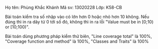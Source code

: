 ﻿Họ tên: Phùng Khắc Khánh
Mã sv: 13020228
Lớp: K58-CB


Bài toán kiểm tra số nhập vào có lớn hơn 0 hoặc nhỏ hơn 10 không.
Nếu đúng thì in ra dãy từ 0 tới số đó, không thì in ra lỗi "Value must be in [0;10) or [10;100)".

Bài toán dùng phương pháp kiểm thử biên, "Line coverage total" là 100%, "Coverage function and method" là 100%, "Classes and Traits" là 100%
